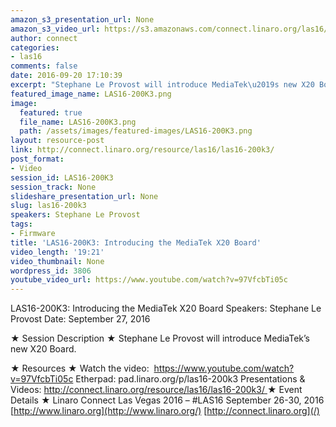```yaml
---
amazon_s3_presentation_url: None
amazon_s3_video_url: https://s3.amazonaws.com/connect.linaro.org/las16/Videos/Tuesday/LAS16-200K3-%20Introducing%20the%20MediaTek%20X20%20Board.mp4
author: connect
categories:
- las16
comments: false
date: 2016-09-20 17:10:39
excerpt: "Stephane Le Provost will introduce MediaTek\u2019s new X20 Board."
featured_image_name: LAS16-200K3.png
image:
  featured: true
  file_name: LAS16-200K3.png
  path: /assets/images/featured-images/LAS16-200K3.png
layout: resource-post
link: http://connect.linaro.org/resource/las16/las16-200k3/
post_format:
- Video
session_id: LAS16-200K3
session_track: None
slideshare_presentation_url: None
slug: las16-200k3
speakers: Stephane Le Provost
tags:
- Firmware
title: 'LAS16-200K3: Introducing the MediaTek X20 Board'
video_length: '19:21'
video_thumbnail: None
wordpress_id: 3806
youtube_video_url: https://www.youtube.com/watch?v=97VfcbTi05c
---
```


LAS16-200K3: Introducing the MediaTek X20 Board
Speakers: Stephane Le Provost
Date: September 27, 2016

★ Session Description ★
Stephane Le Provost will introduce MediaTek’s new X20 Board.

★ Resources ★
Watch the video:  https://www.youtube.com/watch?v=97VfcbTi05c
Etherpad: pad.linaro.org/p/las16-200k3
Presentations & Videos: [http://connect.linaro.org/resource/las16/las16-200k3/
](/resources/las16/las16-200k3/)
★ Event Details ★
Linaro Connect Las Vegas 2016 – #LAS16
September 26-30, 2016
[http://www.linaro.org](http://www.linaro.org/)
[http://connect.linaro.org](/)